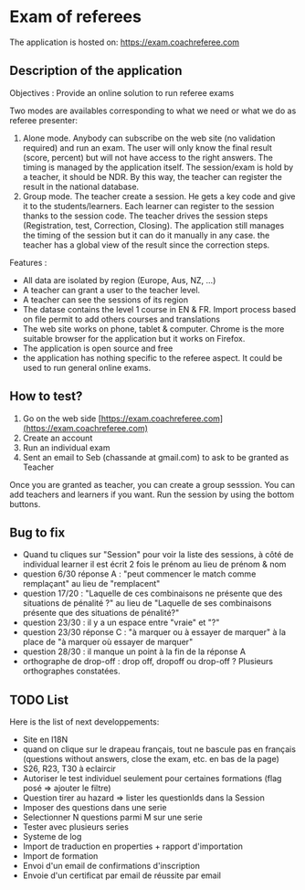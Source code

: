 # Exam of referees

The application is hosted on: https://exam.coachreferee.com

## Description of the application

Objectives : Provide an online solution to run referee exams

Two modes are availables corresponding to what we need or what we do as referee presenter:

1. Alone mode. Anybody can subscribe on the web site (no validation required) and run an exam. The user will only know the final result (score, percent) but will not have access to the right answers. The timing is managed by the application itself. The session/exam is hold by a teacher, it should be NDR. By this way, the teacher can register the result in the national database.
2. Group mode. The teacher create a session. He gets a key code and give it to the students/learners. Each learner can register to the session thanks to the session code. The teacher drives the session steps (Registration, test, Correction, Closing). The application still manages the timing of the session but it can do it manually in any case. the teacher has a global view of the result since the correction steps.

Features :

* All data are isolated by region (Europe, Aus, NZ, ...)
* A teacher can grant a user to the teacher level.
* A teacher can see the sessions of its region
* The datase contains the level 1 course in EN & FR. Import process based on file permit to add others courses and translations
* The web site works on phone, tablet & computer. Chrome is the more suitable browser for the application but it works on Firefox.
* The application is open source and free
* the application has nothing specific to the referee aspect. It could be used to run general online exams.

## How to test?

1. Go on the web side [https://exam.coachreferee.com](https://exam.coachreferee.com)
2. Create an account
3. Run an individual exam
4. Sent an email to Seb (chassande at gmail.com) to ask to be granted as Teacher

Once you are granted as teacher, you can create a group sesssion. You can add teachers and learners if you want. Run the session by using the bottom buttons.

## Bug to fix

* Quand tu cliques sur "Session" pour voir la liste des sessions, à côté de individual learner il est écrit 2 fois le prénom au lieu de prénom & nom
* question 6/30 réponse A : "peut commencer le match comme remplaçant" au lieu de "remplacent"
* question 17/20 : "Laquelle de ces combinaisons ne présente que des situations de pénalité ?" au lieu de "Laquelle de ses combinaisons présente que des situations de pénalité?"
* question 23/30 : il y a un espace entre "vraie" et "?"
* question 23/30 réponse C : "à marquer ou à essayer de marquer" à la place de "à marquer où essayer de marquer"
* question 28/30 : il manque un point à la fin de la réponse A
* orthographe de drop-off : drop off, dropoff ou drop-off ? Plusieurs orthographes constatées.

## TODO List

Here is the list of next developpements:

* Site en I18N
* quand on clique sur le drapeau français, tout ne bascule pas en français (questions without answers, close the exam, etc. en bas de la page)
* S26, R23, T30 à eclaircir
* Autoriser le test individuel seulement pour certaines formations (flag posé => ajouter le filtre)
* Question tirer au hazard => lister les questionIds dans la Session
* Imposer des questions dans une serie
* Selectionner N questions parmi M sur une serie
* Tester avec plusieurs series
* Systeme de log
* Import de traduction en properties + rapport d'importation
* Import de formation
* Envoi d'un email de confirmations d'inscription
* Envoie d'un certificat par email de réussite par email
